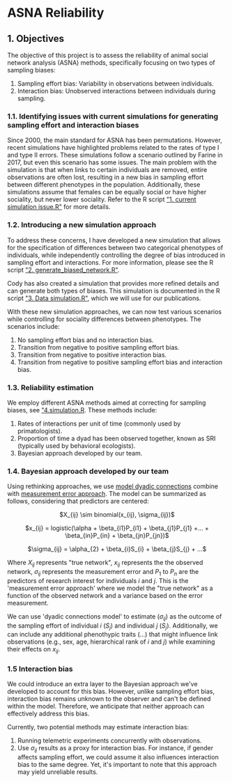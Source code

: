 # ASNA Reliability

## 1. Objectives

The objective of this project is to assess the reliability of animal social network analysis (ASNA) methods, specifically focusing on two types of sampling biases:

  1.  Sampling effort bias: Variability in observations between individuals.
  2.  Interaction bias: Unobserved interactions between individuals during sampling.

### 1.1. Identifying issues with current simulations for generating sampling effort and interaction biases

Since 2000, the main standard for ASNA has been permutations. However, recent simulations have highlighted problems related to the rates of type I and type II errors. These simulations follow a scenario outlined by Farine in 2017, but even this scenario has some issues.
The main problem with the simulation is that when links to certain individuals are removed, entire observations are often lost, resulting in a new bias in sampling effort between different phenotypes in the population. Additionally, these simulations assume that females can be equally social or have higher sociality, but never lower sociality. Refer to the R script ["1. current simulation issue.R"](https://github.com/BGN-for-ASNA/ASNA_reliability/blob/main/1.%20current%20simulation%20issue.R) for more details.

### 1.2. Introducing a new simulation approach
To address these concerns, I have developed a new simulation that allows for the specification of differences between two categorical phenotypes of individuals, while independently controlling the degree of bias introduced in sampling effort and interactions. For more information, please see the R script ["2. generate_biased_network.R"](https://github.com/BGN-for-ASNA/ASNA_reliability/blob/main/2.%20generate_biased_network.R).

Cody has also created a simulation that provides more refined details and can generate both types of biases. This simulation is documented in the R script ["3. Data simulation.R"](https://github.com/BGN-for-ASNA/ASNA_reliability/blob/main/3.%20Data%20simulation.R), which we will use for our publications.

With these new simulation approaches, we can now test various scenarios while controlling for sociality differences between phenotypes. The scenarios include:

  1.  No sampling effort bias and no interaction bias.
  2.  Transition from negative to positive sampling effort bias.
  3.  Transition from negative to positive interaction bias.
  4.  Transition from negative to positive sampling effort bias and interaction bias.

### 1.3. Reliability estimation

We employ different ASNA methods aimed at correcting for sampling biases, see ["4.simulation.R](https://github.com/BGN-for-ASNA/ASNA_reliability/blob/main/4.%20Simulation.R). These methods include:

  1.  Rates of interactions per unit of time (commonly used by primatologists).
  2.  Proportion of time a dyad has been observed together, known as SRI (typically used by behavioral ecologists).
  3.  Bayesian approach developed by our team.

### 1.4. Bayesian approach developed by our team
Using rethinking approaches, we use [model dyadic connections](https://www.youtube.com/watch?v=XDoAglqd7ss&list=PLDcUM9US4XdMROZ57-OIRtIK0aOynbgZN&index=15&pp=iAQB&ab_channel=RichardMcElreath)  combine with [measurement error approach](https://www.youtube.com/watch?v=PIuqxOBJqLU&list=PLDcUM9US4XdMROZ57-OIRtIK0aOynbgZN&index=17&ab_channel=RichardMcElreath). The model can be summarized as follows, considering that predictors are centered:
<p align="center">
$X_{ij} \sim binomial(x_{ij}, \sigma_{ij})$
<p align="center">
$x_{ij} = logistic(\alpha + \beta_{i1}P_{i1} + \beta_{j1}P_{j1} +... + \beta_{in}P_{in} + \beta_{jn}P_{jn})$
<p align="center">
$\sigma_{ij} = \alpha_{2} + \beta_{i}S_{i} + \beta_{j}S_{j} +  ...$

Where $X_{ij}$ represents "true network", $x_{ij}$ represents the the observed network,  $\sigma_{ij}$ represents the measurement error and $P_{1}$ to $P_{n}$ are the predictors of research interest for individuals $i$ and $j$. This is the 'measurement error approach' where we model the "true network" as a function of the observed network and a variance based on the error measurement.

We can use 'dyadic connections model' to estimate ($\sigma_{ij}$) as the outcome of the sampling effort of individual $i$ ($S_{j}$) and individual $j$ ($S_{j}$). Additionally, we can include any additional phenothypic traits ($...$) that might influence link observations (e.g., sex, age, hierarchical rank of $i$ and $j$) while examining their effects on $x_{ij}$.

### 1.5 Interaction bias
We could introduce an extra layer to the Bayesian approach we've developed to account for this bias. However, unlike sampling effort bias, interaction bias remains unknown to the observer and can't be defined within the model. Therefore, we anticipate that neither approach can effectively address this bias.

Currently, two potential methods may estimate interaction bias:

1. Running telemetric experiments concurrently with observations.
2. Use $\sigma_{ij}$ results as a proxy for interaction bias. For instance, if gender affects sampling effort, we could assume it also influences interaction bias to the same degree. Yet, it's important to note that this approach may yield unreliable results.
